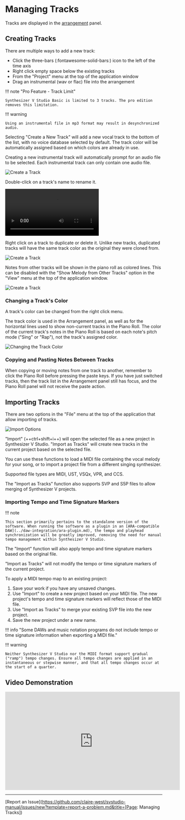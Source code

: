 # Managing Tracks

Tracks are displayed in the [arrangement](../workspace/arrangement.md) panel.

## Creating Tracks

There are multiple ways to add a new track:

- Click the three-bars (:fontawesome-solid-bars:) icon to the left of the time axis
- Right click empty space below the existing tracks
- From the "Project" menu at the top of the application window
- Drag an instrumental (wav or flac) file into the arrangement

!!! note "Pro Feature - Track Limit"

    Synthesizer V Studio Basic is limited to 3 tracks. The pro edition removes this limitation.

!!! warning

    Using an instrumental file in mp3 format may result in desynchronized audio.

Selecting "Create a New Track" will add a new vocal track to the bottom of the list, with no voice database selected by default. The track color will be automatically assigned based on which colors are already in use.

Creating a new instrumental track will automatically prompt for an audio file to be selected. Each instrumental track can only contain one audio file.

![Create a Track](../img/quickstart/new-track.png)

Double-click on a track's name to rename it.

![type:video](../img/quickstart/track-rename.mp4)

Right click on a track to duplicate or delete it. Unlike new tracks, duplicated tracks will have the same track color as the original they were cloned from.

![Create a Track](../img/quickstart/duplicate-track.png)

Notes from other tracks will be shown in the piano roll as colored lines. This can be disabled with the "Show Melody from Other Tracks" option in the "View" menu at the top of the application window.

![Create a Track](../img/quickstart/show-other-tracks.png)

### Changing a Track's Color

A track's color can be changed from the right click menu.

The track color is used in the Arrangement panel, as well as for the horizontal lines used to show non-current tracks in the Piano Roll. The color of the current track's notes in the Piano Roll is based on each note's pitch mode ("Sing" or "Rap"), not the track's assigned color.

![Changing the Track Color](../img/quickstart/change-track-color.png)

### Copying and Pasting Notes Between Tracks

When copying or moving notes from one track to another, remember to click the Piano Roll before pressing the paste keys. If you have just switched tracks, then the track list in the Arrangement panel still has focus, and the Piano Roll panel will not receive the paste action.

## Importing Tracks

There are two options in the "File" menu at the top of the application that allow importing of tracks.

![Import Options](../img/quickstart/import.png)

"Import" (++ctrl+shift+i++) will open the selected file as a new project in Synthesizer V Studio. "Import as Tracks" will create new tracks in the current project based on the selected file.

You can use these functions to load a MIDI file containing the vocal melody for your song, or to import a project file from a different singing synthesizer.

Supported file types are MIDI, UST, VSQx, VPR, and CCS.

The "Import as Tracks" function also supports SVP and S5P files to allow merging of Synthesizer V projects.

### Importing Tempo and Time Signature Markers

!!! note

    This section primarily pertains to the standalone version of the software. When running the software as a plugin in an [ARA-compatible DAW](../daw-integration/ara-plugin.md), the tempo and playhead synchronization will be greatly improved, removing the need for manual tempo management within Synthesizer V Studio.

The "Import" function will also apply tempo and time signature markers based on the original file.

"Import as Tracks" will not modify the tempo or time signature markers of the current project.

To apply a MIDI tempo map to an existing project:

1. Save your work if you have any unsaved changes.
2. Use "Import" to create a new project based on your MIDI file. The new project's tempo and time signature markers will reflect those of the MIDI file.
3. Use "Import as Tracks" to merge your existing SVP file into the new project.
4. Save the new project under a new name.

!!! info "Some DAWs and music notation programs do not include tempo or time signature information when exporting a MIDI file."

!!! warning

    Neither Synthesizer V Studio nor the MIDI format support gradual ("ramp") tempo changes. Ensure all tempo changes are applied in an instantaneous or stepwise manner, and that all tempo changes occur at the start of a quarter.

## Video Demonstration

<iframe width="560" height="315" src="https://www.youtube-nocookie.com/embed/sz1TwwXmMJA" title="YouTube video player" frameborder="0" allowfullscreen></iframe>

---

[Report an Issue](https://github.com/claire-west/svstudio-manual/issues/new?template=report-a-problem.md&title=[Page: Managing Tracks])